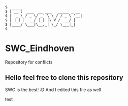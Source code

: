 ```
$  ____                            
$ | __ )  ___  __ ___   _____ _ __ 
$ |  _ \ / _ \/ _` \ \ / / _ \ '__|
$ | |_) |  __/ (_| |\ V /  __/ |   
$ |____/ \___|\__,_| \_/ \___|_|   
$                                
```

# SWC_Eindhoven
Repository for conflicts

## Hello feel free to clone this repository
SWC is the best! :D
And I edited this file as well


test

